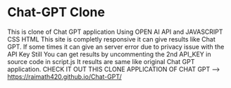 # Chat-GPT Clone
This is clone of Chat GPT application Using  OPEN AI API
and JAVASCRIPT CSS HTML
This site is completly responsive it can give results like Chat GPT. 
If some times it can give an server error due to privacy issue with the API Key 
Still You can get results by uncommenting the 2nd API_KEY in source code in script.js
It results are same like original Chat GPT application.
CHECK IT OUT THIS CLONE APPLICATION OF CHAT GPT -->
https://raimath420.github.io/Chat-GPT/
